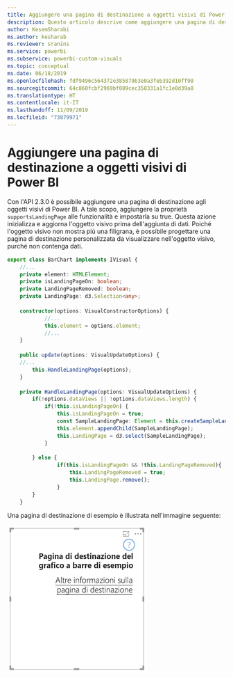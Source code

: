 ```yaml
---
title: Aggiungere una pagina di destinazione a oggetti visivi di Power BI
description: Questo articolo descrive come aggiungere una pagina di destinazione a oggetti visivi di Power BI.
author: KesemSharabi
ms.author: kesharab
ms.reviewer: sranins
ms.service: powerbi
ms.subservice: powerbi-custom-visuals
ms.topic: conceptual
ms.date: 06/18/2019
ms.openlocfilehash: fdf9496c564372e385879b3e0a3feb392d10ff90
ms.sourcegitcommit: 64c860fcbf2969bf089cec358331a1fc1e0d39a8
ms.translationtype: HT
ms.contentlocale: it-IT
ms.lasthandoff: 11/09/2019
ms.locfileid: "73879971"
---
```

# <a name="add-a-landing-page-to-your-power-bi-visuals"></a>Aggiungere una pagina di destinazione a oggetti visivi di Power BI

Con l'API 2.3.0 è possibile aggiungere una pagina di destinazione agli oggetti visivi di Power BI. A tale scopo, aggiungere la proprietà `supportsLandingPage` alle funzionalità e impostarla su true. Questa azione inizializza e aggiorna l'oggetto visivo prima dell'aggiunta di dati. Poiché l'oggetto visivo non mostra più una filigrana, è possibile progettare una pagina di destinazione personalizzata da visualizzare nell'oggetto visivo, purché non contenga dati.

```typescript
export class BarChart implements IVisual {
    //...
    private element: HTMLElement;
    private isLandingPageOn: boolean;
    private LandingPageRemoved: boolean;
    private LandingPage: d3.Selection<any>;

    constructor(options: VisualConstructorOptions) {
            //...
            this.element = options.element;
            //...
    }

    public update(options: VisualUpdateOptions) {
    //...
        this.HandleLandingPage(options);
    }

    private HandleLandingPage(options: VisualUpdateOptions) {
        if(!options.dataViews || !options.dataViews.length) {
            if(!this.isLandingPageOn) {
                this.isLandingPageOn = true;
                const SampleLandingPage: Element = this.createSampleLandingPage(); //create a landing page
                this.element.appendChild(SampleLandingPage);
                this.LandingPage = d3.select(SampleLandingPage);
            }

        } else {
                if(this.isLandingPageOn && !this.LandingPageRemoved){
                    this.LandingPageRemoved = true;
                    this.LandingPage.remove();
                }
        }
    }
```

Una pagina di destinazione di esempio è illustrata nell'immagine seguente:

![Screenshot della pagina di destinazione](./media/landing-page.png)
